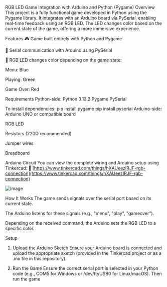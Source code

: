 RGB LED Game Integration with Arduino and Python (Pygame)
Overview
This project is a fully functional game developed in Python using the Pygame library. It integrates with an Arduino board via PySerial, enabling real-time feedback using an RGB LED. The LED changes color based on the current state of the game, offering a more immersive experience.

Features
🎮 Game built entirely with Python and Pygame

🔌 Serial communication with Arduino using PySerial

🌈 RGB LED changes color depending on the game state:

Menu: Blue

Playing: Green

Game Over: Red

Requirements
Python-side:
Python 3.13.2
Pygame
PySerial

To install dependencies:
pip install pygame
pip install pyserial
Arduino-side:
Arduino UNO or compatible board

RGB LED

Resistors (220Ω recommended)

Jumper wires

Breadboard

Arduino Circuit
You can view the complete wiring and Arduino setup using Tinkercad:
🔗 [https://www.tinkercad.com/things/hXAUeezIRJF-rgb-connection](https://www.tinkercad.com/things/hXAUeezIRJF-rgb-connection)

![image](https://github.com/user-attachments/assets/d1918112-5569-448e-9de1-208691c9772b)


How It Works
The game sends signals over the serial port based on its current state.

The Arduino listens for these signals (e.g., "menu", "play", "gameover").

Depending on the received command, the Arduino sets the RGB LED to a specific color.

Setup
1. Upload the Arduino Sketch
Ensure your Arduino board is connected and upload the appropriate sketch (provided in the Tinkercad project or as a .ino file in this repository).

2. Run the Game
Ensure the correct serial port is selected in your Python code (e.g., COM5 for Windows or /dev/ttyUSB0 for Linux/macOS).
Then run the game
